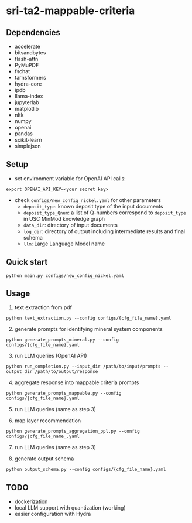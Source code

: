 # sri-ta2-mappable-criteria

## Dependencies
- accelerate
- bitsandbytes
- flash-attn
- PyMuPDF
- fschat
- tarnsformers
- hydra-core
- ipdb
- llama-index
- jupyterlab
- matplotlib
- nltk
- numpy
- openai
- pandas
- scikit-learn
- simplejson

## Setup
- set environment variable for OpenAI API calls:
```
export OPENAI_API_KEY=<your secret key>
```

- check `configs/new_config_nickel.yaml` for other parameters
  - `deposit_type`: known deposit type of the input documents
  - `deposit_type_Qnum`: a list of Q-numbers correspond to `deposit_type` in USC MinMod knowledge graph
  - `data_dir`: directory of input documents
  - `log_dir`: directory of output including intermediate results and final schema
  - `llm`: Large Language Model name

## Quick start
```
python main.py configs/new_config_nickel.yaml
```

## Usage

1. text extraction from pdf
```
python text_extraction.py --config configs/{cfg_file_name}.yaml
```

2. generate prompts for identifying mineral system components
```
python generate_prompts_mineral.py --config configs/{cfg_file_name}.yaml
```

3. run LLM queries (OpenAI API)
```
python run_completion.py --input_dir /path/to/input/prompts --output_dir /path/to/output/response
```

4. aggregate response into mappable criteria prompts
```
python generate_prompts_mappable.py --config configs/{cfg_file_name}.yaml
```

5. run LLM queries (same as step 3)

6. map layer recommendation
```
python generate_prompts_aggregation_ppl.py --config configs/{cfg_file_name_.yaml
```

7. run LLM queries (same as step 3)

8. generate output schema
```
python output_schema.py --config configs/{cfg_file_name}.yaml
```

## TODO
- dockerization
- local LLM support with quantization (working)
- easier configuration with Hydra
